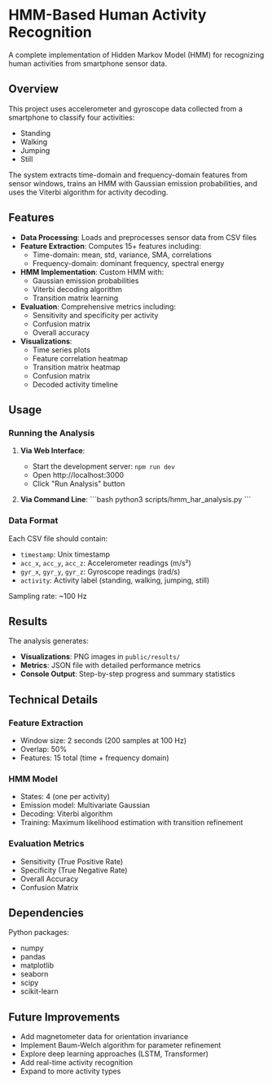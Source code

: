 # HMM-Based Human Activity Recognition

A complete implementation of Hidden Markov Model (HMM) for recognizing human activities from smartphone sensor data.

## Overview

This project uses accelerometer and gyroscope data collected from a smartphone to classify four activities:
- Standing
- Walking
- Jumping
- Still

The system extracts time-domain and frequency-domain features from sensor windows, trains an HMM with Gaussian emission probabilities, and uses the Viterbi algorithm for activity decoding.

## Features

- **Data Processing**: Loads and preprocesses sensor data from CSV files
- **Feature Extraction**: Computes 15+ features including:
  - Time-domain: mean, std, variance, SMA, correlations
  - Frequency-domain: dominant frequency, spectral energy
- **HMM Implementation**: Custom HMM with:
  - Gaussian emission probabilities
  - Viterbi decoding algorithm
  - Transition matrix learning
- **Evaluation**: Comprehensive metrics including:
  - Sensitivity and specificity per activity
  - Confusion matrix
  - Overall accuracy
- **Visualizations**: 
  - Time series plots
  - Feature correlation heatmap
  - Transition matrix heatmap
  - Confusion matrix
  - Decoded activity timeline



## Usage

### Running the Analysis

1. **Via Web Interface**: 
   - Start the development server: `npm run dev`
   - Open http://localhost:3000
   - Click "Run Analysis" button

2. **Via Command Line**:
   \`\`\`bash
   python3 scripts/hmm_har_analysis.py
   \`\`\`

### Data Format

Each CSV file should contain:
- `timestamp`: Unix timestamp
- `acc_x`, `acc_y`, `acc_z`: Accelerometer readings (m/s²)
- `gyr_x`, `gyr_y`, `gyr_z`: Gyroscope readings (rad/s)
- `activity`: Activity label (standing, walking, jumping, still)

Sampling rate: ~100 Hz

## Results

The analysis generates:
- **Visualizations**: PNG images in `public/results/`
- **Metrics**: JSON file with detailed performance metrics
- **Console Output**: Step-by-step progress and summary statistics

## Technical Details

### Feature Extraction
- Window size: 2 seconds (200 samples at 100 Hz)
- Overlap: 50%
- Features: 15 total (time + frequency domain)

### HMM Model
- States: 4 (one per activity)
- Emission model: Multivariate Gaussian
- Decoding: Viterbi algorithm
- Training: Maximum likelihood estimation with transition refinement

### Evaluation Metrics
- Sensitivity (True Positive Rate)
- Specificity (True Negative Rate)
- Overall Accuracy
- Confusion Matrix

## Dependencies

Python packages:
- numpy
- pandas
- matplotlib
- seaborn
- scipy
- scikit-learn

## Future Improvements

- Add magnetometer data for orientation invariance
- Implement Baum-Welch algorithm for parameter refinement
- Explore deep learning approaches (LSTM, Transformer)
- Add real-time activity recognition
- Expand to more activity types
